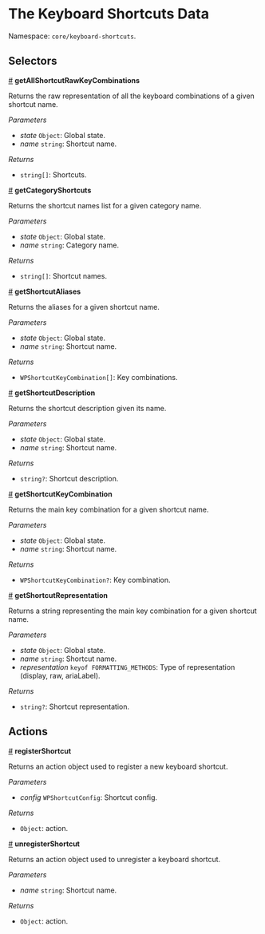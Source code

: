 # The Keyboard Shortcuts Data

Namespace: `core/keyboard-shortcuts`.

## Selectors

<!-- START TOKEN(Autogenerated selectors|../../../packages/keyboard-shortcuts/src/store/selectors.js) -->

<a name="getAllShortcutRawKeyCombinations" href="#getAllShortcutRawKeyCombinations">#</a> **getAllShortcutRawKeyCombinations**

Returns the raw representation of all the keyboard combinations of a given shortcut name.

_Parameters_

-   _state_ `Object`: Global state.
-   _name_ `string`: Shortcut name.

_Returns_

-   `string[]`: Shortcuts.

<a name="getCategoryShortcuts" href="#getCategoryShortcuts">#</a> **getCategoryShortcuts**

Returns the shortcut names list for a given category name.

_Parameters_

-   _state_ `Object`: Global state.
-   _name_ `string`: Category name.

_Returns_

-   `string[]`: Shortcut names.

<a name="getShortcutAliases" href="#getShortcutAliases">#</a> **getShortcutAliases**

Returns the aliases for a given shortcut name.

_Parameters_

-   _state_ `Object`: Global state.
-   _name_ `string`: Shortcut name.

_Returns_

-   `WPShortcutKeyCombination[]`: Key combinations.

<a name="getShortcutDescription" href="#getShortcutDescription">#</a> **getShortcutDescription**

Returns the shortcut description given its name.

_Parameters_

-   _state_ `Object`: Global state.
-   _name_ `string`: Shortcut name.

_Returns_

-   `string?`: Shortcut description.

<a name="getShortcutKeyCombination" href="#getShortcutKeyCombination">#</a> **getShortcutKeyCombination**

Returns the main key combination for a given shortcut name.

_Parameters_

-   _state_ `Object`: Global state.
-   _name_ `string`: Shortcut name.

_Returns_

-   `WPShortcutKeyCombination?`: Key combination.

<a name="getShortcutRepresentation" href="#getShortcutRepresentation">#</a> **getShortcutRepresentation**

Returns a string representing the main key combination for a given shortcut name.

_Parameters_

-   _state_ `Object`: Global state.
-   _name_ `string`: Shortcut name.
-   _representation_ `keyof FORMATTING_METHODS`: Type of representation (display, raw, ariaLabel).

_Returns_

-   `string?`: Shortcut representation.

<!-- END TOKEN(Autogenerated selectors|../../../packages/keyboard-shortcuts/src/store/selectors.js) -->

## Actions

<!-- START TOKEN(Autogenerated actions|../../../packages/keyboard-shortcuts/src/store/actions.js) -->

<a name="registerShortcut" href="#registerShortcut">#</a> **registerShortcut**

Returns an action object used to register a new keyboard shortcut.

_Parameters_

-   _config_ `WPShortcutConfig`: Shortcut config.

_Returns_

-   `Object`: action.

<a name="unregisterShortcut" href="#unregisterShortcut">#</a> **unregisterShortcut**

Returns an action object used to unregister a keyboard shortcut.

_Parameters_

-   _name_ `string`: Shortcut name.

_Returns_

-   `Object`: action.

<!-- END TOKEN(Autogenerated actions|../../../packages/keyboard-shortcuts/src/store/actions.js) -->
